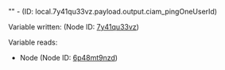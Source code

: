 "" - (ID: local.7y41qu33vz.payload.output.ciam_pingOneUserId)

Variable written:
 (Node ID: [7y41qu33vz](../nodes/7y41qu33vz.md))

Variable reads:
* Node (Node ID: [6p48mt9nzd](../nodes/6p48mt9nzd.md))
